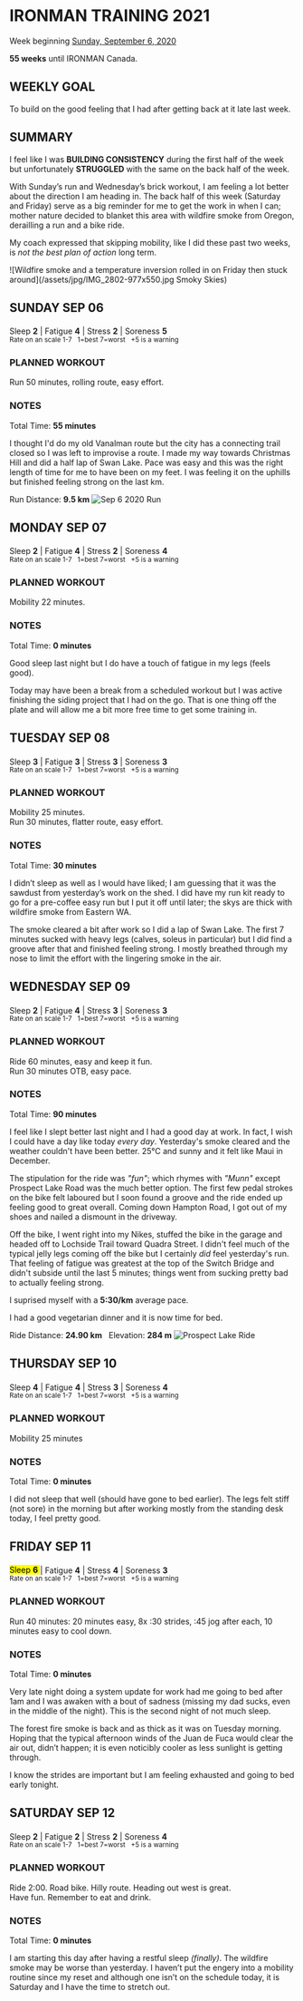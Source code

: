 # IRONMAN TRAINING 2021
Week beginning [Sunday, September 6, 2020](javascript:flkty.select(3);)

**55 weeks** until IRONMAN Canada.

## WEEKLY GOAL
To build on the good feeling that I had after getting back at it late last week.

## SUMMARY
I feel like I was **BUILDING CONSISTENCY** during the first half 
of the week but unfortunately **STRUGGLED** with the same on the 
back half of the week.

With Sunday’s run and Wednesday’s brick workout, I am feeling 
a lot better about the direction I am heading in. The back 
half of this week (Saturday and Friday) serve as a big 
reminder for me to get the work in when I can; mother nature 
decided to blanket this area with wildfire smoke from Oregon, 
derailling a run and a bike ride.

My coach expressed that skipping mobility, like I did these 
past two weeks, is *not the best plan of action* long term.

![Wildfire smoke and a temperature inversion rolled in on Friday then stuck around](/assets/jpg/IMG_2802-977x550.jpg Smoky Skies)

## SUNDAY SEP 06
Sleep **2** | Fatigue **4** | Stress **2** | Soreness **5** 
<sup><br />Rate on an scale 1-7 &nbsp; 1=best 7=worst &nbsp; +5 is a warning</sup>

### PLANNED WORKOUT
Run 50 minutes, rolling route, easy effort.

### NOTES
Total Time: **55 minutes**

I thought I'd do my old Vanalman route but the city has a 
connecting trail closed so I was left to improvise a route. 
I made my way towards Christmas Hill and did a half lap of 
Swan  Lake.  Pace was easy and this was the right length of 
time for me to have been on my feet.  I was feeling it on 
the uphills but finished feeling strong on the last km.

Run Distance: **9.5 km**
![Sep 6 2020 Run](/assets/png/IMG_0313.png)

<!---->
## MONDAY SEP 07
Sleep **2** | Fatigue **4** | Stress **2** | Soreness **4** 
<sup><br />Rate on an scale 1-7 &nbsp; 1=best 7=worst &nbsp; +5 is a warning</sup>

### PLANNED WORKOUT
Mobility 22 minutes.

### NOTES
Total Time: **0 minutes**

Good sleep last night but I do have a touch of fatigue in my 
legs (feels good).

Today may have been a break from a scheduled workout but I was 
active finishing the siding project that I had on the go. 
That is one thing off the plate and will allow me a bit more 
free time to get some training in.

<!---->
## TUESDAY SEP 08
Sleep **3** | Fatigue **3** | Stress **3** | Soreness **3** 
<sup><br />Rate on an scale 1-7 &nbsp; 1=best 7=worst &nbsp; +5 is a warning</sup>

### PLANNED WORKOUT
Mobility 25 minutes.  
Run 30 minutes, flatter route, easy effort.

### NOTES
Total Time: **30 minutes**

I didn’t sleep as well as I would have liked; I am guessing 
that it was the sawdust from yesterday’s work on the shed.  I 
did have my run kit ready to go for a pre-coffee easy run but 
I put it off until later; the skys are thick with wildfire 
smoke from Eastern WA.

The smoke cleared a bit after work so I did a lap of Swan Lake. 
The first 7 minutes sucked with heavy legs (calves, soleus in 
particular) but I did find a groove after that and finished 
feeling strong.  I mostly breathed through my nose to limit 
the effort with the lingering smoke in the air.

<!---->
## WEDNESDAY SEP 09
Sleep **2** | Fatigue **4** | Stress **3** | Soreness **3** 
<sup><br />Rate on an scale 1-7 &nbsp; 1=best 7=worst &nbsp; +5 is a warning</sup>

### PLANNED WORKOUT
Ride 60 minutes, easy and keep it fun.  
Run 30 minutes OTB, easy pace.

### NOTES
Total Time: **90 minutes**

I feel  like I slept better last night and I had a good day at 
work. In fact, I wish I could have a day like today _every day_. 
Yesterday's smoke cleared and the weather couldn't have been 
better.  25&#8451; and sunny and it felt like Maui in December.

The stipulation for the ride was _"fun"_; which rhymes with 
_"Munn"_ except Prospect Lake Road was the much better option. 
The first few pedal strokes on the bike felt laboured but I 
soon found a groove and the ride ended up feeling good to 
great overall. Coming down Hampton Road, I got out of my shoes 
and nailed a dismount in the driveway.

<!---->
Off the bike, I went right into my Nikes, stuffed the bike in 
the garage and headed off to Lochside Trail toward Quadra 
Street. I didn't feel much of the typical jelly legs coming 
off the bike but I certainly _did_ feel yesterday's run. That 
feeling of fatigue was greatest at the top of the Switch 
Bridge and didn't subside until the last 5 minutes; things 
went from sucking pretty bad to actually feeling strong.
 
I suprised myself with a **5:30/km** average pace.

I had a good vegetarian dinner and it is now time for bed.

Ride Distance: **24.90 km** &nbsp; Elevation: **284 m**
![Prospect Lake Ride](/assets/png/IMG_2796.png "Ride Sep 8 2020")

<!---->
## THURSDAY SEP 10
Sleep **4** | Fatigue **4** | Stress **3** | Soreness **4** 
<sup><br />Rate on an scale 1-7 &nbsp; 1=best 7=worst &nbsp; +5 is a warning</sup>

### PLANNED WORKOUT
Mobility 25 minutes

### NOTES
Total Time: **0 minutes**

I did not sleep that well (should have gone to bed earlier). 
The legs felt stiff (not sore) in the morning but after working 
mostly from the standing desk today, I feel pretty good.

<!---->
## FRIDAY SEP 11
<mark> Sleep **6** </mark>| Fatigue **4** | Stress **4** | Soreness **3** 
<sup><br />Rate on an scale 1-7 &nbsp; 1=best 7=worst &nbsp; +5 is a warning</sup>

### PLANNED WORKOUT
Run 40 minutes: 20 minutes easy, 8x :30 strides, :45 jog after 
each, 10 minutes easy to cool down.

### NOTES
Total Time: **0 minutes**

Very late night doing a system update for work had me going to 
bed after 1am and I was awaken with a bout of sadness (missing 
my dad sucks, even in the middle of the night).  This is the 
second night of not much sleep.

The forest fire smoke is back and as thick as it was on Tuesday 
morning.  Hoping that the typical afternoon winds of the Juan de 
Fuca would clear the air out, didn’t happen; it is even 
noticibly cooler as less sunlight is getting through.

I know the strides are important but I am feeling exhausted and 
going to bed early tonight.

<!---->
## SATURDAY SEP 12
Sleep **2** | Fatigue **2** | Stress **2** | Soreness **4** 
<sup><br />Rate on an scale 1-7 &nbsp; 1=best 7=worst &nbsp; +5 is a warning</sup>

### PLANNED WORKOUT
Ride 2:00. Road bike. Hilly route. Heading out west is great.   
Have fun. Remember to eat and drink.

### NOTES
Total Time: **0 minutes**

I am starting this day after having a restful sleep _(finally)_.  The wildfire 
smoke may be worse than yesterday.  I haven’t put the engery into a 
mobility routine since my reset and although one isn’t on the schedule 
today, it is Saturday and I have the time to stretch out. 
